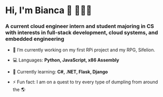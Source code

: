 <h1>Hi, I'm Bianca 👋 👩🏽‍💻</h1>
<h3>A current cloud engineer intern and student majoring in CS with interests in full-stack development, cloud systems, and embedded engineering</h3>

- 🔭 I’m currently working on my first RPi project and my RPG, Sifelion.

- 💻 Languages: **Python, JavaScript, x86 Assembly**

- 🌱 Currently learning: **C#, .NET, Flask, Django**

- ⚡ Fun fact: I am on a quest to try every type of dumpling from around the 🌎

